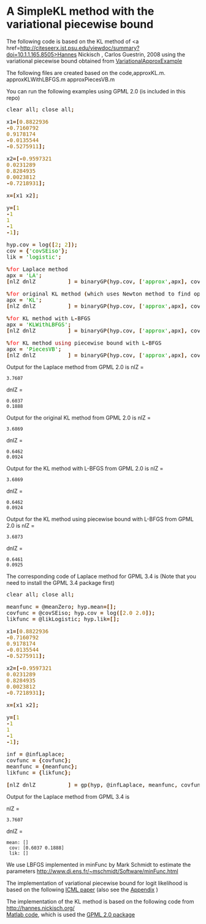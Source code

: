 A SimpleKL method with the variational piecewise bound
========================

The following code is based on the KL method of <a href=http://citeseerx.ist.psu.edu/viewdoc/summary?doi=10.1.1.165.8505>Hannes Nickisch , Carlos Guestrin, 2008</a> using the variational piecewise bound obtained from <a href=https://github.com/emtiyaz/VariationalApproxExample> VariationalApproxExample</a>

The following files are created based on the code,approxKL.m.
approxKLWithLBFGS.m
approxPiecesVB.m

You can run the following examples using GPML 2.0 (is included in this repo)
<PRE>clear all<B><FONT COLOR="#663300">;</FONT></B> close all<B><FONT COLOR="#663300">;</FONT></B>

x1<B><FONT COLOR="#663300">=[</FONT></B><FONT COLOR="#996600">0.8822936</FONT><B><FONT COLOR="#663300">
-</FONT></B><FONT COLOR="#996600">0.7160792
0.9178174</FONT><B><FONT COLOR="#663300">
-</FONT></B><FONT COLOR="#996600">0.0135544</FONT><B><FONT COLOR="#663300">
-</FONT></B><FONT COLOR="#996600">0.5275911</FONT><B><FONT COLOR="#663300">];</FONT></B>

x2<B><FONT COLOR="#663300">=[-</FONT></B><FONT COLOR="#996600">0.9597321
0.0231289
0.8284935
0.0023812</FONT><B><FONT COLOR="#663300">
-</FONT></B><FONT COLOR="#996600">0.7218931</FONT><B><FONT COLOR="#663300">];</FONT></B>

x<B><FONT COLOR="#663300">=[</FONT></B>x1 x2<B><FONT COLOR="#663300">];</FONT></B>

y<B><FONT COLOR="#663300">=[</FONT></B><FONT COLOR="#999900">1</FONT><B><FONT COLOR="#663300">
-</FONT></B><FONT COLOR="#999900">1
1</FONT><B><FONT COLOR="#663300">
-</FONT></B><FONT COLOR="#999900">1</FONT><B><FONT COLOR="#663300">
-</FONT></B><FONT COLOR="#999900">1</FONT><B><FONT COLOR="#663300">];</FONT></B>

hyp<B><FONT COLOR="#663300">.</FONT></B>cov<B><FONT COLOR="#663300"> =</FONT></B> log<B><FONT COLOR="#663300">([</FONT></B><FONT COLOR="#999900">2</FONT><B><FONT COLOR="#663300">;</FONT></B><FONT COLOR="#999900"> 2</FONT><B><FONT COLOR="#663300">]);</FONT></B>
cov<B><FONT COLOR="#663300"> = {</FONT></B><FONT COLOR="#009900">'covSEiso'</FONT><B><FONT COLOR="#663300">};</FONT></B>
lik<B><FONT COLOR="#663300"> =</FONT></B><FONT COLOR="#009900"> 'logistic'</FONT><B><FONT COLOR="#663300">;

%</FONT></B><FONT COLOR="#FF0000">for</FONT> Laplace method
apx<B><FONT COLOR="#663300"> =</FONT></B><FONT COLOR="#009900"> 'LA'</FONT><B><FONT COLOR="#663300">;      
[</FONT></B>nlZ dnlZ<B><FONT COLOR="#663300">          ] =</FONT></B> binaryGP<B><FONT COLOR="#663300">(</FONT></B>hyp<B><FONT COLOR="#663300">.</FONT></B>cov<B><FONT COLOR="#663300">, [</FONT></B><FONT COLOR="#009900">'approx'</FONT><B><FONT COLOR="#663300">,</FONT></B>apx<B><FONT COLOR="#663300">],</FONT></B> cov<B><FONT COLOR="#663300">,</FONT></B> lik<B><FONT COLOR="#663300">,</FONT></B> x<B><FONT COLOR="#663300">,</FONT></B> y<B><FONT COLOR="#663300">) 

%</FONT></B><FONT COLOR="#FF0000">for</FONT> original KL method<B><FONT COLOR="#663300"> (</FONT></B>which uses Newton method to find opt parameters<B><FONT COLOR="#663300">)</FONT></B>
apx<B><FONT COLOR="#663300"> =</FONT></B><FONT COLOR="#009900"> 'KL'</FONT><B><FONT COLOR="#663300">;      
[</FONT></B>nlZ dnlZ<B><FONT COLOR="#663300">          ] =</FONT></B> binaryGP<B><FONT COLOR="#663300">(</FONT></B>hyp<B><FONT COLOR="#663300">.</FONT></B>cov<B><FONT COLOR="#663300">, [</FONT></B><FONT COLOR="#009900">'approx'</FONT><B><FONT COLOR="#663300">,</FONT></B>apx<B><FONT COLOR="#663300">],</FONT></B> cov<B><FONT COLOR="#663300">,</FONT></B> lik<B><FONT COLOR="#663300">,</FONT></B> x<B><FONT COLOR="#663300">,</FONT></B> y<B><FONT COLOR="#663300">) 

%</FONT></B><FONT COLOR="#FF0000">for</FONT> KL method with L<B><FONT COLOR="#663300">-</FONT></B>BFGS
apx<B><FONT COLOR="#663300"> =</FONT></B><FONT COLOR="#009900"> 'KLWithLBFGS'</FONT><B><FONT COLOR="#663300">;      
[</FONT></B>nlZ dnlZ<B><FONT COLOR="#663300">          ] =</FONT></B> binaryGP<B><FONT COLOR="#663300">(</FONT></B>hyp<B><FONT COLOR="#663300">.</FONT></B>cov<B><FONT COLOR="#663300">, [</FONT></B><FONT COLOR="#009900">'approx'</FONT><B><FONT COLOR="#663300">,</FONT></B>apx<B><FONT COLOR="#663300">],</FONT></B> cov<B><FONT COLOR="#663300">,</FONT></B> lik<B><FONT COLOR="#663300">,</FONT></B> x<B><FONT COLOR="#663300">,</FONT></B> y<B><FONT COLOR="#663300">) 

%</FONT></B><FONT COLOR="#FF0000">for</FONT> KL method<FONT COLOR="#990000"> using</FONT> piecewise bound with L<B><FONT COLOR="#663300">-</FONT></B>BFGS
apx<B><FONT COLOR="#663300"> =</FONT></B><FONT COLOR="#009900"> 'PiecesVB'</FONT><B><FONT COLOR="#663300">;      
[</FONT></B>nlZ dnlZ<B><FONT COLOR="#663300">          ] =</FONT></B> binaryGP<B><FONT COLOR="#663300">(</FONT></B>hyp<B><FONT COLOR="#663300">.</FONT></B>cov<B><FONT COLOR="#663300">, [</FONT></B><FONT COLOR="#009900">'approx'</FONT><B><FONT COLOR="#663300">,</FONT></B>apx<B><FONT COLOR="#663300">],</FONT></B> cov<B><FONT COLOR="#663300">,</FONT></B> lik<B><FONT COLOR="#663300">,</FONT></B> x<B><FONT COLOR="#663300">,</FONT></B> y<B><FONT COLOR="#663300">)</FONT></B> </PRE>

Output for the Laplace method from GPML 2.0 is
nlZ =

    3.7607


dnlZ =

    0.6037
    0.1888


Output for the original KL method from GPML 2.0 is
nlZ =

    3.6869


dnlZ =

    0.6462
    0.0924
	
Output for the KL method with L-BFGS from GPML 2.0 is
nlZ =

    3.6869


dnlZ =

    0.6462
    0.0924
	

Output for the KL method using piecewise bound with L-BFGS from GPML 2.0 is
nlZ =

    3.6873


dnlZ =

    0.6461
    0.0925
	

The corresponding code of Laplace method for GPML 3.4 is (Note that you need to install the GPML 3.4 package first)
<PRE>clear all<B><FONT COLOR="#663300">;</FONT></B> close all<B><FONT COLOR="#663300">;</FONT></B>

meanfunc<B><FONT COLOR="#663300"> =</FONT></B> @meanZero<B><FONT COLOR="#663300">;</FONT></B> hyp<B><FONT COLOR="#663300">.</FONT></B>mean<B><FONT COLOR="#663300">=[];</FONT></B>
covfunc<B><FONT COLOR="#663300"> =</FONT></B> @covSEiso<B><FONT COLOR="#663300">;</FONT></B> hyp<B><FONT COLOR="#663300">.</FONT></B>cov<B><FONT COLOR="#663300"> =</FONT></B> log<B><FONT COLOR="#663300">([</FONT></B><FONT COLOR="#996600">2.0 2.0</FONT><B><FONT COLOR="#663300">]);</FONT></B>
likfunc<B><FONT COLOR="#663300"> =</FONT></B> @likLogistic<B><FONT COLOR="#663300">;</FONT></B> hyp<B><FONT COLOR="#663300">.</FONT></B>lik<B><FONT COLOR="#663300">=[];</FONT></B>

x1<B><FONT COLOR="#663300">=[</FONT></B><FONT COLOR="#996600">0.8822936</FONT><B><FONT COLOR="#663300">
-</FONT></B><FONT COLOR="#996600">0.7160792
0.9178174</FONT><B><FONT COLOR="#663300">
-</FONT></B><FONT COLOR="#996600">0.0135544</FONT><B><FONT COLOR="#663300">
-</FONT></B><FONT COLOR="#996600">0.5275911</FONT><B><FONT COLOR="#663300">];</FONT></B>

x2<B><FONT COLOR="#663300">=[-</FONT></B><FONT COLOR="#996600">0.9597321
0.0231289
0.8284935
0.0023812</FONT><B><FONT COLOR="#663300">
-</FONT></B><FONT COLOR="#996600">0.7218931</FONT><B><FONT COLOR="#663300">];</FONT></B>

x<B><FONT COLOR="#663300">=[</FONT></B>x1 x2<B><FONT COLOR="#663300">];</FONT></B>

y<B><FONT COLOR="#663300">=[</FONT></B><FONT COLOR="#999900">1</FONT><B><FONT COLOR="#663300">
-</FONT></B><FONT COLOR="#999900">1
1</FONT><B><FONT COLOR="#663300">
-</FONT></B><FONT COLOR="#999900">1</FONT><B><FONT COLOR="#663300">
-</FONT></B><FONT COLOR="#999900">1</FONT><B><FONT COLOR="#663300">];</FONT></B>

inf<B><FONT COLOR="#663300"> =</FONT></B> @infLaplace<B><FONT COLOR="#663300">;</FONT></B>
covfunc<B><FONT COLOR="#663300"> = {</FONT></B>covfunc<B><FONT COLOR="#663300">};</FONT></B>
meanfunc<B><FONT COLOR="#663300"> = {</FONT></B>meanfunc<B><FONT COLOR="#663300">};</FONT></B>
likfunc<B><FONT COLOR="#663300"> = {</FONT></B>likfunc<B><FONT COLOR="#663300">};

[</FONT></B>nlZ dnlZ<B><FONT COLOR="#663300">          ] =</FONT></B> gp<B><FONT COLOR="#663300">(</FONT></B>hyp<B><FONT COLOR="#663300">,</FONT></B> @infLaplace<B><FONT COLOR="#663300">,</FONT></B> meanfunc<B><FONT COLOR="#663300">,</FONT></B> covfunc<B><FONT COLOR="#663300">,</FONT></B> likfunc<B><FONT COLOR="#663300">,</FONT></B> x<B><FONT COLOR="#663300">,</FONT></B> y<B><FONT COLOR="#663300">)</FONT></B></PRE>

Output for the Laplace method from GPML 3.4 is

nlZ =

    3.7607


dnlZ = 

    mean: []
     cov: [0.6037 0.1888]
     lik: []



We use LBFGS implemented in minFunc by Mark Schmidt to estimate the parameters
http://www.di.ens.fr/~mschmidt/Software/minFunc.html

The implementation of variational piecewise bound for logit likelihood is based on the following
<a href=http://www.cs.ubc.ca/~emtiyaz/papers/paper-ICML2011.pdf>ICML paper</a> (also see the 
<a href=http://www.cs.ubc.ca/~emtiyaz/papers/truncatedGaussianMoments.pdf>Appendix</a>
)

The implementation of the KL method is based on the following code from http://hannes.nickisch.org/ <br>
<a href=http://hannes.nickisch.org/code/approxXX.tar.gz>Matlab code</a>,
which is used the <a href=http://www.gaussianprocess.org/gpml/code/matlab/release/gpml-matlab-v2.0-2007-06-25.tar.gz>GPML 2.0 package</a> 
